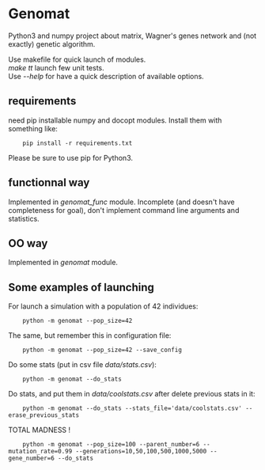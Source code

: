 # Genomat
Python3 and numpy project about matrix, Wagner's genes network and (not exactly) genetic algorithm.  

Use makefile for quick launch of modules.  
*make tt* launch few unit tests.  
Use *--help* for have a quick description of available options.  

## requirements
need pip installable numpy and docopt modules.
Install them with something like:

        pip install -r requirements.txt

Please be sure to use pip for Python3.


## functionnal way
Implemented in *genomat\_func* module.
Incomplete (and doesn't have completeness for goal), 
don't implement command line arguments and statistics.


## OO way
Implemented in *genomat* module.


## Some examples of launching
For launch a simulation with a population of 42 individues:

        python -m genomat --pop_size=42

The same, but remember this in configuration file:

        python -m genomat --pop_size=42 --save_config

Do some stats (put in csv file *data/stats.csv*):

        python -m genomat --do_stats

Do stats, and put them in *data/coolstats.csv* after delete previous stats in it:  

        python -m genomat --do_stats --stats_file='data/coolstats.csv' --erase_previous_stats

TOTAL MADNESS !

        python -m genomat --pop_size=100 --parent_number=6 --mutation_rate=0.99 --generations=10,50,100,500,1000,5000 --gene_number=6 --do_stats


